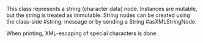 This class represents a string (character data) node. Instances are mutable, but the string is treated as immutable. String nodes can be created using the class-side #string: message or by sending a String #asXMLStringNode. 

When printing, XML-escaping of special characters is done.